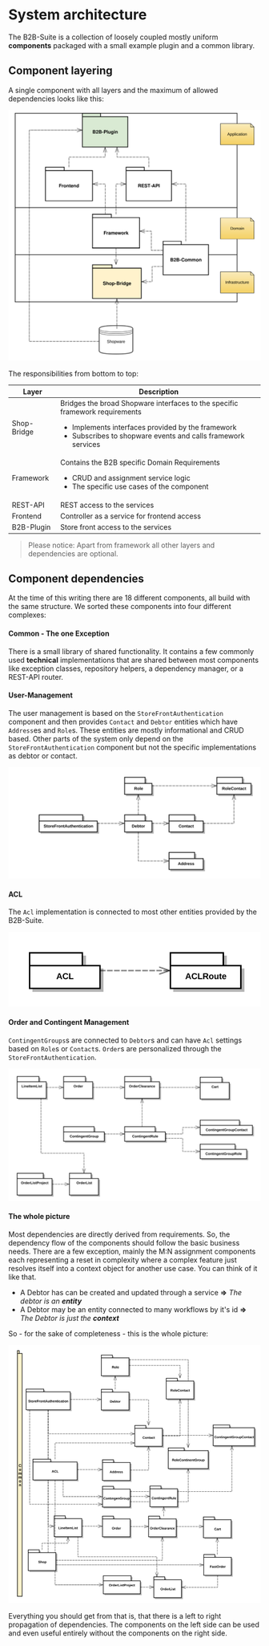 # System architecture

The B2B-Suite is a collection of loosely coupled mostly uniform **components** packaged with a small example plugin and a common library.

## Component layering

A single component with all layers and the maximum of allowed dependencies looks like this:

![image](../../../../.gitbook/assets/b2b-architecture-component.svg)

The responsibilities from bottom to top:

| Layer       | Description                                                                                                                                                                                                      |
|-------------|------------------------------------------------------------------------------------------------------------------------------------------------------------------------------------------------------------------|
| Shop-Bridge | Bridges the broad Shopware interfaces to the specific framework requirements <ul><li>Implements interfaces provided by the framework</li><li>Subscribes to shopware events and calls framework services</li><ul> |
| Framework   | Contains the B2B specific Domain Requirements <ul><li>CRUD and assignment service logic</li><li>The specific use cases of the component</li></ul>                                                                |
| REST-API    | REST access to the services                                                                                                                                                                                      |
| Frontend    | Controller as a service for frontend access                                                                                                                                                                      |
| B2B-Plugin  | Store front access to the services                                                                                                                                                                               |

> Please notice: Apart from framework all other layers and dependencies are optional.

## Component dependencies

At the time of this writing there are 18 different components, all build with the same structure. We sorted these components into four different complexes:

#### Common - The one Exception

There is a small library of shared functionality. It contains a few commonly used **technical** implementations that are shared between most components like exception classes, repository helpers, a dependency manager, or a REST-API router.

#### User-Management

The user management is based on the `StoreFrontAuthentication` component and then provides `Contact` and `Debtor` entities which have `Address`es and `Role`s. These entities are mostly informational and CRUD based. Other parts of the system only depend on the `StoreFrontAuthentication` component but not the specific implementations as debtor or contact.

![image](../../../../.gitbook/assets/b2b-architecture-users.svg)

#### ACL

The `Acl` implementation is connected to most other entities provided by the B2B-Suite.

![image](../../../../.gitbook/assets/b2b-architecture-acl.svg)

#### Order and Contingent Management

`ContingentGroups`s are connected to `Debtor`s and can have `Acl` settings based on `Role`s or `Contact`s. `Order`s are personalized through the `StoreFrontAuthentication`.

![image](../../../../.gitbook/assets/b2b-architecture-order.svg)

#### The whole picture

Most dependencies are directly derived from requirements. So, the dependency flow of the components should follow the basic business needs. There are a few exception, mainly the M:N assignment components each representing a reset in complexity where a complex feature just resolves itself into a context object for another use case. You can think of it like that.

* A Debtor has can be created and updated through a service **=>** _The debtor is an **entity**_
* A Debtor may be an entity connected to many workflows by it's id **=>** _The Debtor is just the **context**_

So - for the sake of completeness - this is the whole picture:

![image](../../../../.gitbook/assets/b2b-architecture-components-complete.svg)

Everything you should get from that is, that there is a left to right propagation of dependencies. The components on the left side can be used and even useful entirely without the components on the right side.
